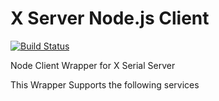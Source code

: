 # X Server Node.js Client

[![Build Status](https://travis-ci.com/boxpositron/xserver-node-client.svg?branch=master)](https://travis-ci.com/boxpositron/xserver-node-client)


Node Client Wrapper for X Serial Server

This Wrapper Supports the following services
